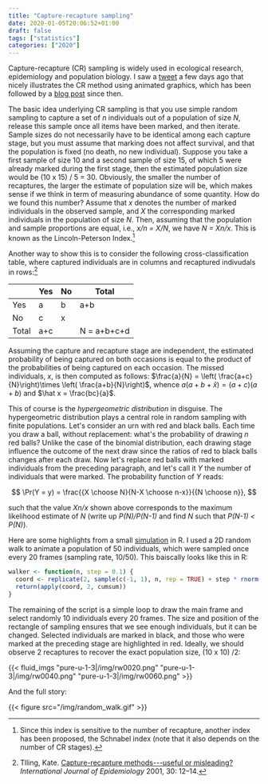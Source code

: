 ```yaml
---
title: "Capture-recapture sampling"
date: 2020-01-05T20:06:52+01:00
draft: false
tags: ["statistics"]
categories: ["2020"]
---
```


Capture-recapture (CR) sampling is widely used in ecological research, epidemiology and population biology. I saw a [tweet](https://twitter.com/AndrewM_Webb/status/1212673397106388992) a few days ago that nicely illustrates the CR method using animated graphics, which has been followed by a [blog post](http://www.awebb.info/blog/iterated_mark) since then.

The basic idea underlying CR sampling is that you use simple random sampling to capture a set of _n_ individuals out of a population of size _N_, release this sample once all items have been marked, and then iterate. Sample sizes do not necessarily have to be identical among each capture stage, but you must assume that marking does not affect survival, and that the population is fixed (no death, no new individual). Suppose you take a first sample of size 10 and a second sample of size 15, of which 5 were already marked during the first stage, then the estimated population size would be (10 x 15) / 5 = 30. Obviously, the smaller the number of recaptures, the larger the estimate of population size will be, which makes sense if we think in term of measuring abundance of some quantity. How do we found this number? Assume that _x_ denotes the number of marked individuals in the observed sample, and _X_ the corresponding marked individuals in the population of size _N_. Then, assuming that the population and sample proportions are equal, i.e., _x/n = X/N_, we have _N = Xn/x_. This is known as the Lincoln-Peterson Index.[^1]

Another way to show this is to consider the following cross-classification table, where captured individuals are in columns and recaptured indivudals in rows:[^2]

|       | Yes | No  | Total       |
| ----- | --- | --- | ----------- |
| Yes   | a   | b   | a+b         |
| No    | c   | x   |             |
| Total | a+c |     | N = a+b+c+d |

Assuming the capture and recapture stage are independent, the estimated probability of being captured on both occasions is equal to the product of the probabilities of being captured on each occasion. The missed individuals, _x_, is then computed as follows: $\frac{a}{N} = \left( \frac{a+c}{N}\right)\times \left( \frac{a+b}{N}\right)$, whence $a(a+b+\hat x) = (a+c)(a+b)$ and $\hat x = \frac{bc}{a}$.

This of course is the _hypergeometric distribution_ in disguise. The hypergeometric distribution plays a central role in random sampling with finite populations. Let's consider an urn with red and black balls. Each time you draw a ball, without replacement: what's the probability of drawing _n_ red balls? Unlike the case of the binomial distribution, each drawing stage influence the outcome of the next draw since the ratios of red to black balls changes after each draw. Now let's replace red balls with marked individuals from the preceding paragraph, and let's call it _Y_ the number of individuals that were marked. The probability function of _Y_ reads:

$$ \Pr(Y = y) = \frac{{X \choose N}{N-X \choose n-x}}{{N \choose n}}, $$

such that the value _Xn/x_ shown above corresponds to the maximum likelihood estimate of _N_ (write up _P(N)/P(N-1)_ and find _N_ such that _P(N-1) < P(N)_).

Here are some highlights from a small [simulation](/pub/random_walk.r) in R. I used a 2D random walk to animate a population of 50 individuals, which were sampled once every 20 frames (sampling rate, 10/50). This baiscally looks like this in R:

```R
walker <- function(n, step = 0.1) {
  coord <- replicate(2, sample(c(-1, 1), n, rep = TRUE) + step * rnorm(n))
  return(apply(coord, 2, cumsum))
}
```

The remaining of the script is a simple loop to draw the main frame and select randomly 10 individuals every 20 frames. The size and position of the rectangle of sampling ensures that we see enough individuals, but it can be changed. Selected individuals are marked in black, and those who were marked at the preceding stage are highlighted in red. Ideally, we should observe 2 recaptures to recover the exact population size, (10 x 10) /2:

{{< fluid_imgs "pure-u-1-3|/img/rw0020.png" "pure-u-1-3|/img/rw0040.png" "pure-u-1-3|/img/rw0060.png" >}}

And the full story:

{{< figure src="/img/random_walk.gif" >}}

[^1]: Since this index is sensitive to the number of recapture, another index has been proposed, the Schnabel index (note that it also depends on the number of CR stages).
[^2]: Tlling, Kate. [Capture-recapture methods---useful or misleading?](https://academic.oup.com/ije/article/30/1/12/619016) _International Journal of Epidemiology_ 2001, 30: 12–14.
